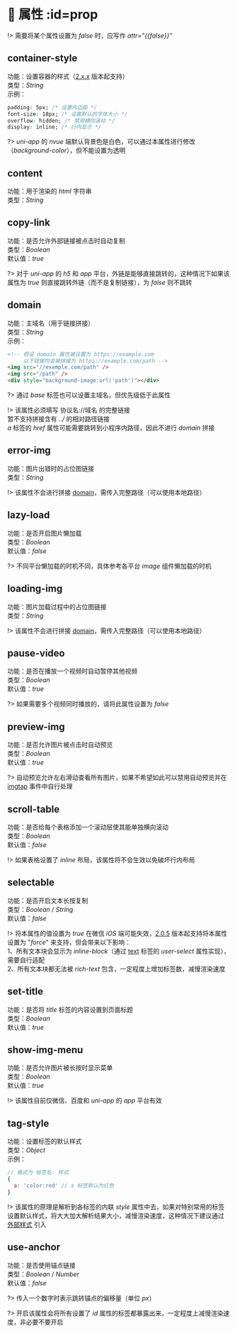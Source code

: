 # 🔨 属性 :id=prop

!> 需要将某个属性设置为 *false* 时，应写作 *attr="{{false}}"*  

## container-style
功能：设置容器的样式（[2.x.x](changelog/changelog) 版本起支持）  
类型：*String*  
示例：  
```css
padding: 5px; /* 设置内边距 */
font-size: 18px; /* 设置默认的字体大小 */
overflow: hidden; /* 禁用横向滚动 */
display: inline; /* 行内显示 */
```

?> *uni-app* 的 *nvue* 端默认背景色是白色，可以通过本属性进行修改（*background-color*），但不能设置为透明

## content
功能：用于渲染的 *html* 字符串  
类型：*String*  

## copy-link
功能：是否允许外部链接被点击时自动复制  
类型：*Boolean*  
默认值：*true*  

?> 对于 *uni-app* 的 *h5* 和 *app* 平台，外链是能够直接跳转的，这种情况下如果该属性为 *true* 则直接跳转外链（而不是复制链接），为 *false* 则不跳转  

## domain
功能：主域名（用于链接拼接）  
类型：*String*  
示例：  
```html
<!-- 假设 domain 属性被设置为 https://example.com
     以下链接均会被拼接为 https://example.com/path -->
<img src="//example.com/path" />
<img src="/path" />
<div style="background-image:url('path')"></div>
```

?> 通过 *base* 标签也可以设置主域名，但优先级低于此属性  

!> 该属性必须填写 协议名://域名 的完整链接  
暂不支持拼接含有 *../* 的相对路径链接  
*a* 标签的 *href* 属性可能需要跳转到小程序内路径，因此不进行 *domain* 拼接  

## error-img
功能：图片出错时的占位图链接  
类型：*String*  

!> 该属性不会进行拼接 [domain](#domain)，需传入完整路径（可以使用本地路径）  

## lazy-load
功能：是否开启图片懒加载  
类型：*Boolean*  
默认值：*false*  

?> 不同平台懒加载的时机不同，具体参考各平台 *image* 组件懒加载的时机  

## loading-img
功能：图片加载过程中的占位图链接  
类型：*String*  

!> 该属性不会进行拼接 [domain](#domain)，需传入完整路径（可以使用本地路径）  

## pause-video
功能：是否在播放一个视频时自动暂停其他视频  
类型：*Boolean*  
默认值：*true*  

?> 如果需要多个视频同时播放的，请将此属性设置为 *false*  

## preview-img
功能：是否允许图片被点击时自动预览  
类型：*Boolean*  
默认值：*true*  

?> 自动预览允许左右滑动查看所有图片，如果不希望如此可以禁用自动预览并在 [imgtap](basic/event#imgtap) 事件中自行处理  

## scroll-table
功能：是否给每个表格添加一个滚动层使其能单独横向滚动  
类型：*Boolean*  
默认值：*false*  

!> 如果表格设置了 *inline* 布局，该属性将不会生效以免破坏行内布局  

## selectable
功能：是否开启文本长按复制  
类型：*Boolean* / *String*  
默认值：*false*  

!> 将本属性的值设置为 *true* 在微信 *iOS* 端可能失效，[2.0.5](changelog/changelog#v205) 版本起支持将本属性设置为 "*force*" 来支持，但会带来以下影响：  
1、所有文本块会显示为 *inline-block*（通过 [text](https://developers.weixin.qq.com/miniprogram/dev/component/text.html) 标签的 *user-select* 属性实现），需要自行适配  
2、所有文本块都无法被 *rich-text* 包含，一定程度上增加标签数，减慢渲染速度

## set-title
功能：是否将 *title* 标签的内容设置到页面标题  
类型：*Boolean*  
默认值：*true*  

## show-img-menu
功能：是否允许图片被长按时显示菜单  
类型：*Boolean*  
默认值：*true*  

!> 该属性目前仅微信、百度和 *uni-app* 的 *app* 平台有效  

## tag-style
功能：设置标签的默认样式  
类型：*Object*  
示例：  
```javascript
// 格式为 标签名: 样式
{
  a: 'color:red' // a 标签默认为红色
}
```

!> 该属性的原理是解析到各标签的内联 *style* 属性中去，如果对特别常用的标签设置默认样式，将大大加大解析结果大小，减慢渲染速度，这种情况下建议通过 [外部样式](overview/quickstart#setting) 引入  

## use-anchor
功能：是否使用锚点链接  
类型：*Boolean* / *Number*  
默认值：*false*  

?> 传入一个数字时表示跳转锚点的偏移量（单位 *px*）  

?> 开启该属性会将所有设置了 *id* 属性的标签都暴露出来，一定程度上减慢渲染速度，非必要不要开启  
